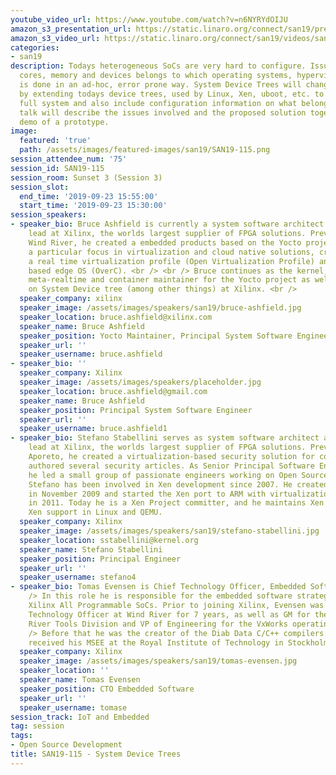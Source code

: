 ```yaml
---
youtube_video_url: https://www.youtube.com/watch?v=n6NYRYdOIJU
amazon_s3_presentation_url: https://static.linaro.org/connect/san19/presentations/san19-115.pdf
amazon_s3_video_url: https://static.linaro.org/connect/san19/videos/san19-115.mp4
categories:
- san19
description: Todays heterogeneous SoCs are very hard to configure. Issues like which
  cores, memory and devices belongs to which operating systems, hypervisors and firmware
  is done in an ad-hoc, error prone way. System Device Trees will change all that
  by extending todays device trees, used by Linux, Xen, uboot, etc. to describe the
  full system and also include configuration information on what belongs where. This
  talk will describe the issues involved and the proposed solution together with a
  demo of a prototype.
image:
  featured: 'true'
  path: /assets/images/featured-images/san19/SAN19-115.png
session_attendee_num: '75'
session_id: SAN19-115
session_room: Sunset 3 (Session 3)
session_slot:
  end_time: '2019-09-23 15:55:00'
  start_time: '2019-09-23 15:30:00'
session_speakers:
- speaker_bio: Bruce Ashfield is currently a system software architect and Yocto technical
    lead at Xilinx, the worlds largest supplier of FPGA solutions. Previously, at
    Wind River, he created a embedded products based on the Yocto project. Bruce had
    a particular focus in virtualization and cloud native solutions, creating both
    a real time virtualization profile (Open Virtualization Profile) and a container
    based edge OS (OverC). <br /> <br /> Bruce continues as the kernel, meta-virtualization,
    meta-realtime and container maintainer for the Yocto project as well as working
    on System Device tree (among other things) at Xilinx. <br />
  speaker_company: xilinx
  speaker_image: /assets/images/speakers/san19/bruce-ashfield.jpg
  speaker_location: bruce.ashfield@xilinx.com
  speaker_name: Bruce Ashfield
  speaker_position: Yocto Maintainer, Principal System Software Engineer at Xilinx
  speaker_url: ''
  speaker_username: bruce.ashfield
- speaker_bio: ''
  speaker_company: Xilinx
  speaker_image: /assets/images/speakers/placeholder.jpg
  speaker_location: bruce.ashfield@gmail.com
  speaker_name: Bruce Ashfield
  speaker_position: Principal System Software Engineer
  speaker_url: ''
  speaker_username: bruce.ashfield1
- speaker_bio: Stefano Stabellini serves as system software architect and virtualization
    lead at Xilinx, the worlds largest supplier of FPGA solutions. Previously, at
    Aporeto, he created a virtualization-based security solution for containers and
    authored several security articles. As Senior Principal Software Engineer in Citrix,
    he led a small group of passionate engineers working on Open Source projects.
    Stefano has been involved in Xen development since 2007. He created libxenlight
    in November 2009 and started the Xen port to ARM with virtualization extensions
    in 2011. Today he is a Xen Project committer, and he maintains Xen on ARM and
    Xen support in Linux and QEMU.
  speaker_company: Xilinx
  speaker_image: /assets/images/speakers/san19/stefano-stabellini.jpg
  speaker_location: sstabellini@kernel.org
  speaker_name: Stefano Stabellini
  speaker_position: Principal Engineer
  speaker_url: ''
  speaker_username: stefano4
- speaker_bio: Tomas Evensen is Chief Technology Officer, Embedded Software at Xilinx.<br
    /> In this role he is responsible for the embedded software strategy for<br />
    Xilinx All Programmable SoCs. Prior to joining Xilinx, Evensen was Chief<br />
    Technology Officer at Wind River for 7 years, as well as GM for the Wind<br />
    River Tools Division and VP of Engineering for the VxWorks operating system.<br
    /> Before that he was the creator of the Diab Data C/C++ compilers.<br /> Evensen
    received his MSEE at the Royal Institute of Technology in Stockholm, Sweden.
  speaker_company: Xilinx
  speaker_image: /assets/images/speakers/san19/tomas-evensen.jpg
  speaker_location: ''
  speaker_name: Tomas Evensen
  speaker_position: CTO Embedded Software
  speaker_url: ''
  speaker_username: tomase
session_track: IoT and Embedded
tag: session
tags:
- Open Source Development
title: SAN19-115 - System Device Trees
---
```

